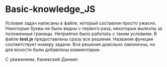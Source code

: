 # Basic-knowledge_JS
Условие задач написаны в файле, который составлен просто ужасно. Некоторые буквы не были видны с первого раза, некоторые вылезлы за положенные границы. Неприятно было работать с таким условием. В файле **test.js** предоставлены сразу все решения. Названия функции соответствует номеру задачи. Все решения довольно лаконичны, но для ясности были добавлены комментарии. 

С уважением, Каневский Даниил
